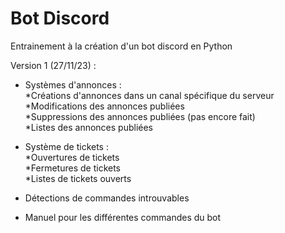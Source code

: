 ﻿# Bot Discord
Entrainement à la création d'un bot discord en Python

Version 1 (27/11/23) :
- Systèmes d'annonces :<br>
    *Créations d'annonces dans un canal spécifique du serveur<br>
    *Modifications des annonces publiées<br>
    *Suppressions des annonces publiées (pas encore fait)<br>
    *Listes des annonces publiées<br>

- Système de tickets :<br>
    *Ouvertures de tickets<br>
    *Fermetures de tickets<br>
    *Listes de tickets ouverts<br>

- Détections de commandes introuvables

- Manuel pour les différentes commandes du bot
